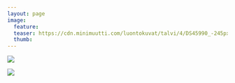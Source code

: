 ```yaml
---
layout: page
image:
  feature:
  teaser: https://cdn.minimuutti.com/luontokuvat/talvi/4/DS45990_-245px.jpg
  thumb:
---
```


![](https://cdn.minimuutti.com/luontokuvat/talvi/4/DS46014_2-800px.jpg)

![](https://cdn.minimuutti.com/luontokuvat/talvi/4/DS46014_-800px.jpg)
